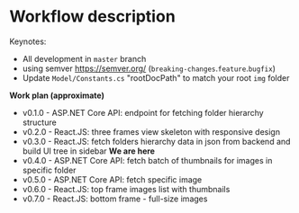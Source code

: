 # Workflow description
Keynotes:
* All development in `master` branch
* using semver https://semver.org/ (`breaking-changes`.`feature`.`bugfix`)
* Update `Model/Constants.cs` "rootDocPath" to match your root `img` folder

**Work plan (approximate)**
* v0.1.0 - ASP.NET Core API: endpoint for fetching folder hierarchy structure
* v0.2.0 - React.JS: three frames view skeleton with responsive design
* v0.3.0 - React.JS: fetch folders hierarchy data in json from backend and build UI tree in sidebar **We are here**
* v0.4.0 - ASP.NET Core API: fetch batch of thumbnails for images in specific folder
* v0.5.0 - ASP.NET Core API: fetch specific image
* v0.6.0 - React.JS: top frame images list with thumbnails
* v0.7.0 - React.JS: bottom frame - full-size images

